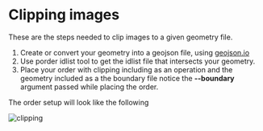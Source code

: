 # Clipping images

These are the steps needed to clip images to a given geometry file.

1. Create or convert your geometry into a geojson file, using [geojson.io](http://geojson.io/#map=2/20.0/0.0)
2. Use porder idlist tool to get the idlist file that intersects your geometry.
3. Place your order with clipping including as an operation and the geometry included as a the boundary file notice the **--boundary** argument passed while placing the order.

The order setup will look like the following

![clipping](https://user-images.githubusercontent.com/6677629/70329931-80ed5b00-180a-11ea-9ddd-8af67d451eae.gif)
